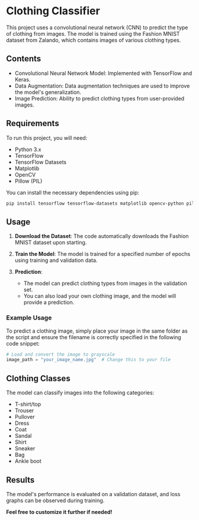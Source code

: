 # Clothing Classifier

This project uses a convolutional neural network (CNN) to predict the type of clothing from images. The model is trained using the Fashion MNIST dataset from Zalando, which contains images of various clothing types.

## Contents

- Convolutional Neural Network Model: Implemented with TensorFlow and Keras.
- Data Augmentation: Data augmentation techniques are used to improve the model's generalization.
- Image Prediction: Ability to predict clothing types from user-provided images.

## Requirements

To run this project, you will need:

- Python 3.x
- TensorFlow
- TensorFlow Datasets
- Matplotlib
- OpenCV
- Pillow (PIL)

You can install the necessary dependencies using pip:

```bash
pip install tensorflow tensorflow-datasets matplotlib opencv-python pillow
```

## Usage

1. **Download the Dataset**: The code automatically downloads the Fashion MNIST dataset upon starting.

2. **Train the Model**: The model is trained for a specified number of epochs using training and validation data.

3. **Prediction**:
   - The model can predict clothing types from images in the validation set.
   - You can also load your own clothing image, and the model will provide a prediction.

### Example Usage

To predict a clothing image, simply place your image in the same folder as the script and ensure the filename is correctly specified in the following code snippet:

```python
# Load and convert the image to grayscale
image_path = "your_image_name.jpg"  # Change this to your file
```

## Clothing Classes

The model can classify images into the following categories:

- T-shirt/top
- Trouser
- Pullover
- Dress
- Coat
- Sandal
- Shirt
- Sneaker
- Bag
- Ankle boot

## Results

The model's performance is evaluated on a validation dataset, and loss graphs can be observed during training.

**Feel free to customize it further if needed!**

